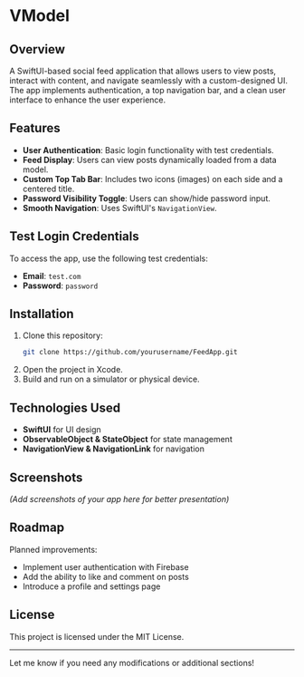 # VModel

## Overview
A SwiftUI-based social feed application that allows users to view posts, interact with content, and navigate seamlessly with a custom-designed UI. The app implements authentication, a top navigation bar, and a clean user interface to enhance the user experience.

## Features
- **User Authentication**: Basic login functionality with test credentials.
- **Feed Display**: Users can view posts dynamically loaded from a data model.
- **Custom Top Tab Bar**: Includes two icons (images) on each side and a centered title.
- **Password Visibility Toggle**: Users can show/hide password input.
- **Smooth Navigation**: Uses SwiftUI's `NavigationView`.

## Test Login Credentials
To access the app, use the following test credentials:
- **Email**: `test.com`
- **Password**: `password`

## Installation
1. Clone this repository:
   ```sh
   git clone https://github.com/yourusername/FeedApp.git
   ```
2. Open the project in Xcode.
3. Build and run on a simulator or physical device.

## Technologies Used
- **SwiftUI** for UI design
- **ObservableObject & StateObject** for state management
- **NavigationView & NavigationLink** for navigation

## Screenshots
*(Add screenshots of your app here for better presentation)*

## Roadmap
Planned improvements:
- Implement user authentication with Firebase
- Add the ability to like and comment on posts
- Introduce a profile and settings page

## License
This project is licensed under the MIT License.

---
Let me know if you need any modifications or additional sections!
